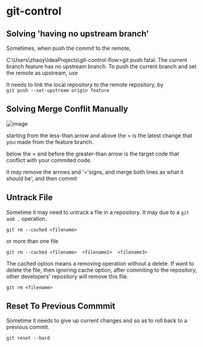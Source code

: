 # git-control


## Solving 'having no upstream branch'

Sometimes, when push the commit to the remote,

C:\Users\zhaoy\IdeaProjects\git-control-flow>git push
fatal: The current branch feature has no upstream branch.
To push the current branch and set the remote as upstream, use

It needs to link the local repository to the remote repository, by    
`git push --set-upstream origin feature`

## Solving Merge Conflit Manually

![image](https://user-images.githubusercontent.com/17804600/122664186-17406200-d1a0-11eb-8c31-6d7a74d9f33a.png)

starting from the less-than arrow and above the = is the latest change that you made from the feature branch. 

below the = and before the greater-than arrow is the target code that conflict with your commited code.

It may remove the arrows and '='signs, and merge both lines as what it should be', and then commit

## Untrack File

Sometime it may need to untrack a file in a repository. It may due to a `git add .` operation. 

````
git rm --cached <filename>
````

or more than one file

````
git rm --cached <filename>  <filename2>  <filename3>
````

The cached option means a removing operation without a delete. If want to delete the file, then ignoring cache option, after commiting to the repository, other developers' repository will remove this file.

````
git rm <filename>
````

## Reset To Previous Commmit

Sometime it needs to give up current changes and so as to roll back to a previous commit.

````
git reset --hard
````
